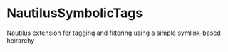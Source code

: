 # NautilusSymbolicTags
Nautilus extension for tagging and filtering using a simple symlink-based heirarchy

